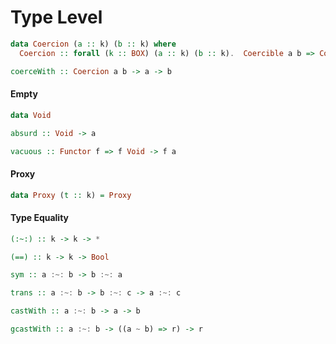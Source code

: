 Type Level
==========

```haskell
data Coercion (a :: k) (b :: k) where
  Coercion :: forall (k :: BOX) (a :: k) (b :: k).  Coercible a b => Coercion a b
```

```haskell
coerceWith :: Coercion a b -> a -> b
```

#### Empty

```haskell
data Void
```

```haskell
absurd :: Void -> a
```

```haskell
vacuous :: Functor f => f Void -> f a
```

#### Proxy

```haskell
data Proxy (t :: k) = Proxy
```

#### Type Equality

```haskell
(:~:) :: k -> k -> *
```

```haskell
(==) :: k -> k -> Bool
```

```haskell
sym :: a :~: b -> b :~: a
```

```haskell
trans :: a :~: b -> b :~: c -> a :~: c
```

```haskell
castWith :: a :~: b -> a -> b
```

```haskell
gcastWith :: a :~: b -> ((a ~ b) => r) -> r
```
